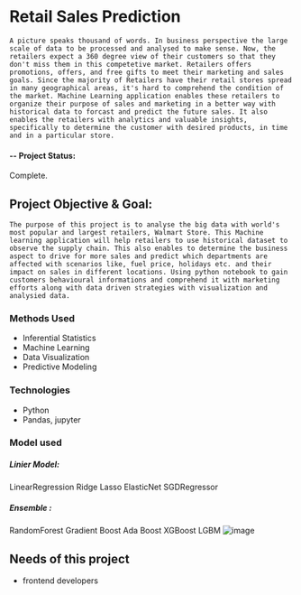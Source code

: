 # Retail Sales Prediction

    A picture speaks thousand of words. In business perspective the large scale of data to be processed and analysed to make sense. Now, the retailers expect a 360 degree view of their customers so that they don't miss them in this competetive market. Retailers offers promotions, offers, and free gifts to meet their marketing and sales goals. Since the majority of Retailers have their retail stores spread in many geographical areas, it's hard to comprehend the condition of the market. Machine Learning application enables these retailers to organize their purpose of sales and marketing in a better way with historical data to forcast and predict the future sales. It also enables the retailers with analytics and valuable insights, specifically to determine the customer with desired products, in time and in a particular store.

#### -- Project Status: 
Complete.

## Project Objective & Goal:
    The purpose of this project is to analyse the big data with world's most popular and largest retailers, Walmart Store. This Machine learning application will help retailers to use historical dataset to observe the supply chain. This also enables to determine the business aspect to drive for more sales and predict which departments are affected with scenarios like, fuel price, holidays etc. and their impact on sales in different locations. Using python notebook to gain customers behavioural informations and comprehend it with marketing efforts along with data driven strategies with visualization and analysied data.


### Methods Used
* Inferential Statistics
* Machine Learning
* Data Visualization
* Predictive Modeling
  

### Technologies
* Python
* Pandas, jupyter
  
### Model used
##### Linier Model:
LinearRegression
Ridge
Lasso
ElasticNet
SGDRegressor
##### Ensemble : 
RandomForest 
Gradient Boost
Ada Boost
XGBoost
LGBM
![image](https://github.com/ds-stratgic-work/SalesPredictionRetail/assets/162667711/59143e6a-70e8-43c0-a9ef-fa123294669f)


## Needs of this project
- frontend developers


